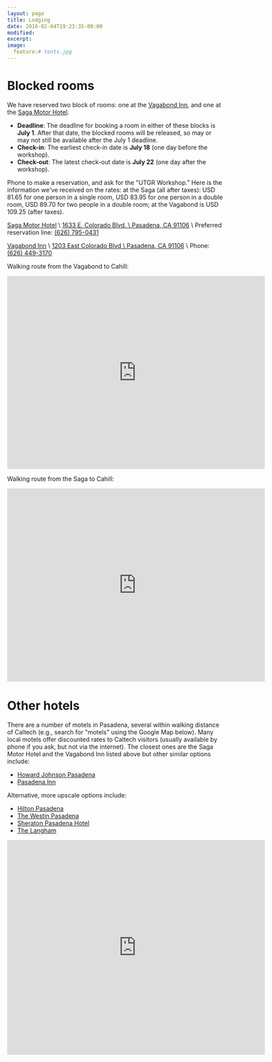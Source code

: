 ```yaml
---
layout: page
title: Lodging
date: 2016-02-04T19:23:35-08:00
modified:
excerpt:
image:
  feature:# tents.jpg
---
```


# Blocked rooms

We have reserved two block of rooms: one at the
[Vagabond Inn](http://www.vagabondinn.com/california/vagabond-inn-pasadena.aspx),
and one at the
[Saga Motor Hotel](http://www.thesagamotorhotel.com/).

* **Deadline**: The deadline for booking a room in either of these
blocks is **July 1**.  After that date, the blocked rooms will be
released, so may or may not still be available after the July 1
deadline.
* **Check-in**: The earliest check-in date is **July 18** (one day
  before the workshop).
* **Check-out**: The latest check-out date is **July 22** (one day
  after the workshop).

Phone to make a reservation, and ask for the "UTGR Workshop."
Here is the information we've received on the rates:
at the Saga (all after taxes):
USD 81.65 for one person in a single room,
USD 83.95 for one person in a double room,
USD 89.70 for two people in a double room;
at the Vagabond is USD 109.25 (after taxes).

[Saga Motor Hotel](http://www.thesagamotorhotel.com/) \\
[1633 E. Colorado Blvd. \\
Pasadena, CA 91106](https://www.google.com/maps/place/Saga+Motor+Hotel/@34.1420519,-118.1261278,16.11z/data=!4m2!3m1!1s0x80c2c35392ce22b9:0x467ecec3429d621) \\
Preferred reservation line: [(626) 795-0431](tel:1-626-795-0431)

[Vagabond Inn](http://www.vagabondinn.com/california/vagabond-inn-pasadena.aspx) \\
[1203 East Colorado Blvd \\
Pasadena, CA 91106](https://www.google.com/maps/place/Vagabond+Inn+Executive+Pasadena/@34.14295,-118.1285663,16.04z/data=!4m2!3m1!1s0x80c2c35af3e55f97:0xc01313c2aa239006) \\
Phone: [(626) 449-3170](tel:1-626-449-3170)


Walking route from the Vagabond to Cahill:

<iframe src="https://www.google.com/maps/embed?pb=!1m28!1m12!1m3!1d7719.38927944506!2d-118.12857296181032!3d34.14141169136429!2m3!1f0!2f0!3f0!3m2!1i1024!2i768!4f13.1!4m13!3e2!4m5!1s0x80c2c35af3e55f97%3A0xc01313c2aa239006!2sVagabond+Inn+Executive+Pasadena%2C+East+Colorado+Boulevard%2C+Pasadena%2C+CA!3m2!1d34.1463586!2d-118.12576689999999!4m5!1s0x80c2c4a7b2bc8677%3A0x53f2b4e67b2bc249!2sCahill+Center+for+Astronomy+and+Astrophysics%2C+1216+E+California+Blvd%2C+Pasadena%2C+CA+91125!3m2!1d34.1356888!2d-118.1261064!5e0!3m2!1sen!2sus!4v1507160486973" width="600" height="450" frameborder="0" style="border:0" allowfullscreen></iframe>

Walking route from the Saga to Cahill:

<iframe src="https://www.google.com/maps/embed?pb=!1m28!1m12!1m3!1d6604.4141818536!2d-118.12523102406988!3d34.141043552158045!2m3!1f0!2f0!3f0!3m2!1i1024!2i768!4f13.1!4m13!3e2!4m5!1s0x80c2c35392ce22b9%3A0x467ecec3429d621!2sSaga+Motor+Hotel%2C+East+Colorado+Boulevard%2C+Pasadena%2C+CA!3m2!1d34.1463807!2d-118.1167184!4m5!1s0x80c2c4a7b2bc8677%3A0x53f2b4e67b2bc249!2sCahill+Center+for+Astronomy+and+Astrophysics%2C+1216+E+California+Blvd%2C+Pasadena%2C+CA+91125!3m2!1d34.1356888!2d-118.1261064!5e0!3m2!1sen!2sus!4v1507160530745" width="600" height="450" frameborder="0" style="border:0" allowfullscreen></iframe>

# Other hotels

There are a number of motels in Pasadena, several within walking
distance of Caltech (e.g., search for "motels" using the Google Map
below). Many local motels offer discounted rates to Caltech visitors
(usually available by phone if you ask, but not via the internet). The
closest ones are the Saga Motor Hotel and the Vagabond Inn listed
above but other similar options include:

* [Howard Johnson Pasadena](http://www.hojo.com/hotels/california/pasadena/howard-johnson-pasadena/hotel-overview?hotel_id=36872&iataNumber=00065402&cid=whg_hj_ggl_br&wid=ps:br_whg&tel=18002215891&002=2189879&004=2638774582&005=24443343987&006=40380643702&007=Search&008=&025=c&026=)
* [Pasadena Inn](http://www.oldpasadenainn.com/)

Alternative, more upscale options include:

* [Hilton Pasadena](http://www.hilton.com/search/hi/us/ca/pasadena/0/00000000000/0/0/0/0/50?wt.srch=1)
* [The Westin Pasadena](http://www.starwoodhotels.com/westin/property/overview/index.html?propertyID=1453&PS=LGEN_AA_DNAD_CGGL_TPRP)
* [Sheraton Pasadena Hotel](http://deals.sheraton.com/Sheraton-Pasadena-Hotel-1196/special-offers?PS=LGEN_AA_DNAD_CGGL_TPRP)
* [The Langham](http://pasadena.langhamhotels.com/?semid=tllax-brandsem-2013-cal)

<iframe width="600" height="500" frameborder="0" scrolling="no" marginheight="0" marginwidth="0" src="https://maps.google.com/maps?near=1216+E+California+Blvd,+Pasadena,+California+91125&amp;geocode=FfLeCAIdoIr1-CmbBpzKp8TCgDF6t1MLE5pudA&amp;q=hotel&amp;f=l&amp;sll=34.140925,-118.125455&amp;sspn=0.014652,0.018797&amp;dirflg=w&amp;doflg=ptk&amp;ie=UTF8&amp;hq=hotel&amp;hnear=1216+E+California+Blvd,+Pasadena,+California+91125&amp;t=m&amp;checkin_date=2014-06-22&amp;num_nights=5&amp;fll=34.145411,-118.136072&amp;fspn=0.058604,0.075188&amp;st=115968771510351694523&amp;rq=1&amp;ev=zo&amp;split=1&amp;ll=34.12213,-118.142324&amp;spn=0.058606,0.075188&amp;output=embed"></iframe>
